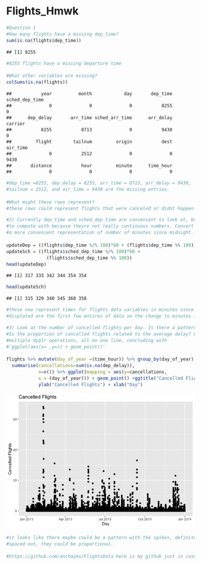 Flights\_Hmwk
================

``` r
#Question 1
#How many flights have a missing dep_time? 
sum(is.na(flights$dep_time))
```

    ## [1] 8255

``` r
#8255 flights have a missing departure time

#What other variables are missing? 
colSums(is.na(flights)) 
```

    ##           year          month            day       dep_time sched_dep_time 
    ##              0              0              0           8255              0 
    ##      dep_delay       arr_time sched_arr_time      arr_delay        carrier 
    ##           8255           8713              0           9430              0 
    ##         flight        tailnum         origin           dest       air_time 
    ##              0           2512              0              0           9430 
    ##       distance           hour         minute      time_hour 
    ##              0              0              0              0

``` r
#dep_time =8255, dep_delay = 8255, arr_time = 8713, arr_delay = 9430, 
#tailnum = 2512, and air_time = 9430 are the missing entries.

#What might these rows represent?
#these rows could represent flights that were canceled or didnt happen. 
```

``` r
#2) Currently dep_time and sched_dep_time are convenient to look at, but hard 
#to compute with because theyre not really continuous numbers. Convert them to 
#a more convenient representation of number of minutes since midnight.

updateDep = ((flights$dep_time %/% 100)*60 + (flights$dep_time %% 100)) 
updateSch = ((flights$sched_dep_time %/% 100)*60 + 
               (flights$sched_dep_time %% 100)) 
head(updateDep)
```

    ## [1] 317 333 342 344 354 354

``` r
head(updateSch)
```

    ## [1] 315 329 340 345 360 358

``` r
#these now represent times for flights data variables in minutes since midnight
#displated are the first few entires of data so the change to minutes is seen.
```

``` r
#3) Look at the number of cancelled flights per day. Is there a pattern? 
#Is the proportion of cancelled flights related to the average delay? Use 
#multiple dyplr operations, all on one line, concluding with 
#`ggplot(aes(x= ,y=)) + geom_point()'

flights %>% mutate(day_of_year =(time_hour)) %>% group_by(day_of_year) %>%
  summarise(cancellations=sum(is.na(dep_delay)), 
            n=n()) %>% ggplot(mapping = aes(y=cancellations, 
            x = (day_of_year))) + geom_point() +ggtitle("Cancelled Flights") +
            ylab("Cancelled Flights") + xlab("Day")
```

![](README_files/figure-gfm/unnamed-chunk-3-1.png)<!-- -->

``` r
#it looks like there maybe could be a pattern with the spikes, definitely spikes
#spaced out, they could be proportional.

#https://github.com/anchayes/FlightsData here is my github just in case.
```
